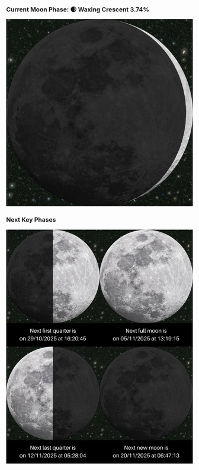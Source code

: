 ### Current Moon Phase: 🌒 Waxing Crescent 3.74%
![Moon Phase](moonphase.png)
### Next Key Phases
![Gallery](gallery.png)